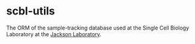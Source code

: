 # scbl-utils

The ORM of the sample-tracking database used at the Single Cell Biology Laboratory at the [Jackson Laboratory](https://www.jax.org/).